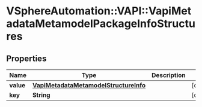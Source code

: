 # VSphereAutomation::VAPI::VapiMetadataMetamodelPackageInfoStructures

## Properties
Name | Type | Description | Notes
------------ | ------------- | ------------- | -------------
**value** | [**VapiMetadataMetamodelStructureInfo**](VapiMetadataMetamodelStructureInfo.md) |  | [optional] 
**key** | **String** |  | [optional] 



